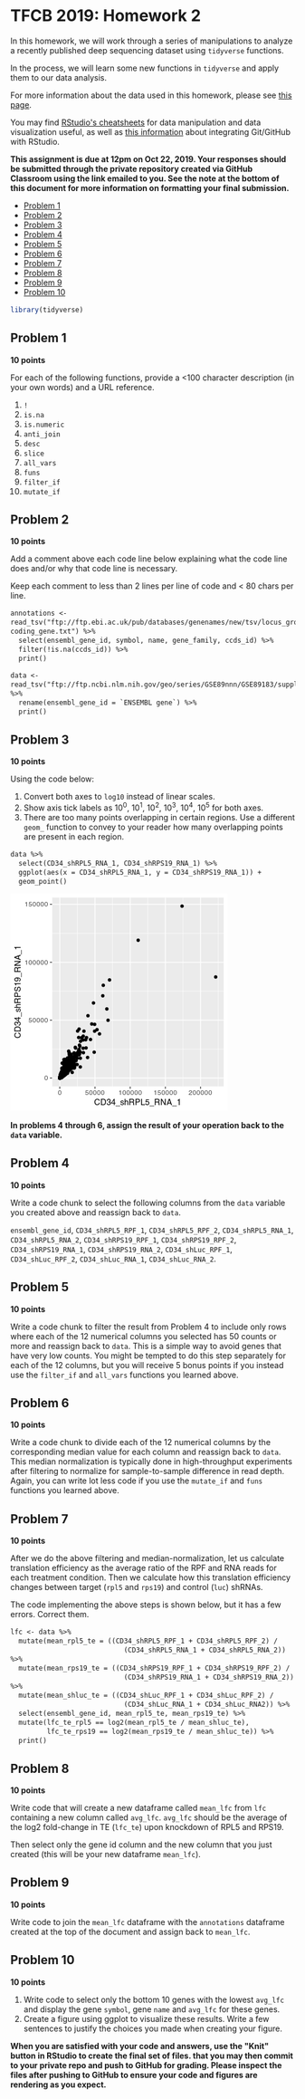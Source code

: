 TFCB 2019: Homework 2
=====================

In this homework, we will work through a series of manipulations to analyze
a recently published deep sequencing dataset using `tidyverse` functions.

In the process, we will learn some new functions in `tidyverse` and apply
them to our data analysis.

For more information about the data used in this homework, please see
[this page](https://www.ncbi.nlm.nih.gov/geo/query/acc.cgi?acc=GSE89183).

You may find [RStudio's cheatsheets](https://rstudio.com/resources/cheatsheets/)
for data manipulation and data visualization useful, as well as
[this information](https://support.rstudio.com/hc/en-us/articles/200532077-Version-Control-with-Git-and-SVN)
about integrating Git/GitHub with RStudio.

**This assignment is due at 12pm on Oct 22, 2019. Your responses should be submitted
through the private repository created via GitHub Classroom using the link emailed to
you. See the note at the bottom of this document for more information on formatting your final submission.**

-   [Problem 1](#problem-1)
-   [Problem 2](#problem-2)
-   [Problem 3](#problem-3)
-   [Problem 4](#problem-4)
-   [Problem 5](#problem-5)
-   [Problem 6](#problem-6)
-   [Problem 7](#problem-7)
-   [Problem 8](#problem-8)
-   [Problem 9](#problem-9)
-   [Problem 10](#problem-10)

``` r
library(tidyverse)
```

## Problem 1

**10 points**

For each of the following functions, provide a <100 character description
(in your own words) and a URL reference.

1. `!`
2. `is.na`
3. `is.numeric`
4. `anti_join`
5. `desc`
6. `slice`
7. `all_vars`
8. `funs`
9. `filter_if`
10. `mutate_if`

## Problem 2

**10 points**

Add a comment above each code line below explaining what the code line does and/or why
that code line is necessary.

Keep each comment to less than 2 lines per line of code and < 80 chars per line.

```{r}
annotations <- read_tsv("ftp://ftp.ebi.ac.uk/pub/databases/genenames/new/tsv/locus_groups/protein-coding_gene.txt") %>%
  select(ensembl_gene_id, symbol, name, gene_family, ccds_id) %>%
  filter(!is.na(ccds_id)) %>%
  print()
```

```{r}
data <- read_tsv("ftp://ftp.ncbi.nlm.nih.gov/geo/series/GSE89nnn/GSE89183/suppl/GSE89183_Counts.txt.gz") %>%
  rename(ensembl_gene_id = `ENSEMBL gene`) %>%
  print()
```

## Problem 3

**10 points**

Using the code below:

1. Convert both axes to `log10` instead of linear scales.
2. Show axis tick labels as 10<sup>0</sup>, 10<sup>1</sup>, 10<sup>2</sup>, 10<sup>3</sup>, 10<sup>4</sup>, 10<sup>5</sup> for both axes.
3. There are too many points overlapping in certain regions. Use a different
`geom_` function to convey to your reader how many overlapping points are present
in each region.

```{r, fig.width=4, fig.height=4}
data %>%
  select(CD34_shRPL5_RNA_1, CD34_shRPS19_RNA_1) %>%
  ggplot(aes(x = CD34_shRPL5_RNA_1, y = CD34_shRPS19_RNA_1)) +
  geom_point()
```
![](README_files/figure-markdown_github/unnamed-chunk-4-1.png)

**In problems 4 through 6, assign the result of your operation back to the `data`
variable.**

## Problem 4

**10 points**

Write a code chunk to select the following columns
from the `data` variable you created above
and reassign back to `data`.

`ensembl_gene_id`,
`CD34_shRPL5_RPF_1`, `CD34_shRPL5_RPF_2`, `CD34_shRPL5_RNA_1`, `CD34_shRPL5_RNA_2`,
`CD34_shRPS19_RPF_1`, `CD34_shRPS19_RPF_2`, `CD34_shRPS19_RNA_1`, `CD34_shRPS19_RNA_2`,
`CD34_shLuc_RPF_1`, `CD34_shLuc_RPF_2`, `CD34_shLuc_RNA_1`, `CD34_shLuc_RNA_2`.

## Problem 5

**10 points**

Write a code chunk to filter the result from Problem 4 to include
only rows where each of the 12 numerical columns
you selected has 50 counts or more  and reassign back to `data`.
This is a simple way to avoid genes that have
very low counts. You might be tempted to do this step separately for
each of the 12 columns, but
you will receive 5 bonus points if you instead use the `filter_if`
and `all_vars` functions you learned above.

## Problem 6

**10 points**

Write a code chunk to divide each of the 12 numerical columns by the
corresponding median value for each column
and reassign back to `data`. This median normalization is typically done in
high-throughput experiments after filtering
to normalize for sample-to-sample difference in read depth.
Again, you can write lot less code if you use the `mutate_if` and `funs` functions
you learned above.

## Problem 7

**10 points**

After we do the above filtering and median-normalization, let us calculate
translation efficiency as the average ratio of the RPF and RNA reads for each
treatment condition. Then we calculate how this translation efficiency changes
between target (`rpl5` and `rps19`) and control (`luc`) shRNAs.

The code implementing the above steps is shown below, but it has a few
errors. Correct them.

```{r}
lfc <- data %>%
  mutate(mean_rpl5_te = ((CD34_shRPL5_RPF_1 + CD34_shRPL5_RPF_2) /
                            (CD34_shRPL5_RNA_1 + CD34_shRPL5_RNA_2)) %>%
  mutate(mean_rps19_te = ((CD34_shRPS19_RPF_1 + CD34_shRPS19_RPF_2) /
                            (CD34_shRPS19_RNA_1 + CD34_shRPS19_RNA_2)) %>%
  mutate(mean_shluc_te = ((CD34_shLuc_RPF_1 + CD34_shLuc_RPF_2) /
                            (CD34_shLuc_RNA_1 + CD34_shLuc_RNA2)) %>%
  select(ensembl_gene_id, mean_rpl5_te, mean_rps19_te) %>%
  mutate(lfc_te_rpl5 == log2(mean_rpl5_te / mean_shluc_te),
         lfc_te_rps19 == log2(mean_rps19_te / mean_shluc_te)) %>%
  print()
```

## Problem 8

**10 points**

Write code that will create a new dataframe called `mean_lfc` from `lfc`
containing a new column called `avg_lfc`.
`avg_lfc` should be the average of the log2 fold-change in TE (`lfc_te`) upon
knockdown of RPL5 and RPS19.

Then select only the gene id column and the new column that you just created
(this will be your new dataframe `mean_lfc`).

## Problem 9

**10 points**

Write code to join the `mean_lfc` dataframe with the `annotations` dataframe created
at the top of the document and assign back to `mean_lfc`.

## Problem 10

**10 points**

1. Write code to select only the bottom 10 genes with the
lowest `avg_lfc` and display the
gene `symbol`, gene `name` and `avg_lfc` for these genes.
2. Create a figure using ggplot to visualize these results.
Write a few sentences to justify the choices you made when creating your figure.

**When you are satisfied with your code and answers,
use the "Knit" button in RStudio to create the final set of files.
that you may then commit to your private repo and push to GitHub for grading.
Please inspect the files after pushing to GitHub to ensure
your code and figures are rendering as you expect.**
